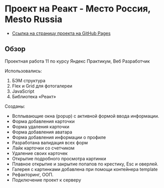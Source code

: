 # Проект на Реакт - Место Россия, Mesto Russia 

* [Ссылка на страницу проекта на GitHub Pages](https://olga-x.github.io/mesto-react/) 

## Обзор
Проектная работа 11 по курсу Яндекс Практикум, Веб Разработчик

Использовались:
1. БЭМ структура
2. Flex и Grid для фотогалереи
3. JavaScript
4. Библиотека «Реакт» 

Созданы:
* Всплывающие окна (popup) с активной формой ввода информации.
* Форма добавления карточки
* Форма удаления карточки
* Форма добавления аватара
* Форма добавления информации о профиле
* Разработана валидация всех форм
* Лайк карточки со счетчиком
* Удаление своих карточек
* Открытие подробного просмотра картинки
* Плавное открытие и закрытие попапов по крестику, Esc и оверлей.
* Галерея с картинками добавлена при помощи контейнера template
* Рефакторинг, ООП.
* Подключение проект к серверу